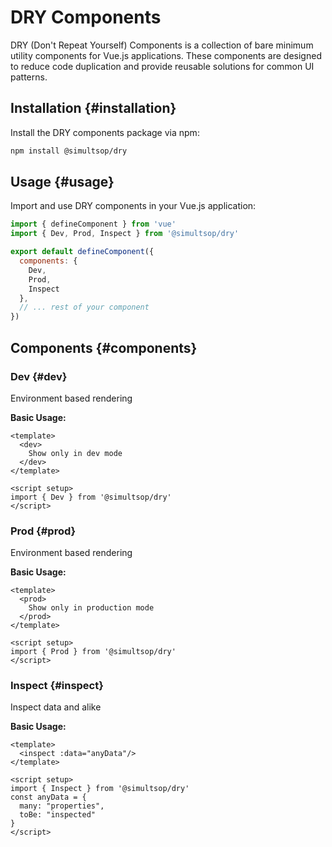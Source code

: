# DRY Components

DRY (Don't Repeat Yourself) Components is a collection of bare minimum utility components for Vue.js applications. These components are designed to reduce code duplication and provide reusable solutions for common UI patterns.

## Installation {#installation}

Install the DRY components package via npm:

```bash
npm install @simultsop/dry
```

## Usage {#usage}

Import and use DRY components in your Vue.js application:

```js
import { defineComponent } from 'vue'
import { Dev, Prod, Inspect } from '@simultsop/dry'

export default defineComponent({
  components: {
    Dev,
    Prod,
    Inspect
  },
  // ... rest of your component
})
```

## Components {#components}

### Dev {#dev}

Environment based rendering

**Basic Usage:**

```vue
<template>
  <dev>
    Show only in dev mode
  </dev>
</template>

<script setup>
import { Dev } from '@simultsop/dry'
</script>
```

### Prod {#prod}

Environment based rendering

**Basic Usage:**

```vue
<template>
  <prod>
    Show only in production mode
  </prod>
</template>

<script setup>
import { Prod } from '@simultsop/dry'
</script>
```

### Inspect {#inspect}

Inspect data and alike

**Basic Usage:**

```vue
<template>
  <inspect :data="anyData"/>
</template>

<script setup>
import { Inspect } from '@simultsop/dry'
const anyData = {
  many: "properties",
  toBe: "inspected"
}
</script>
```
